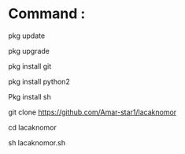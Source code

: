 # Command :

pkg update

pkg upgrade

pkg install git

pkg install python2

Pkg install sh

git clone https://github.com/Amar-star1/lacaknomor

cd lacaknomor

sh lacaknomor.sh
